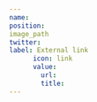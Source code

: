 ```yaml
---
name:
position:
image_path
twitter:
label: External link
      icon: link
      value:
        url:
        title:
---
```

